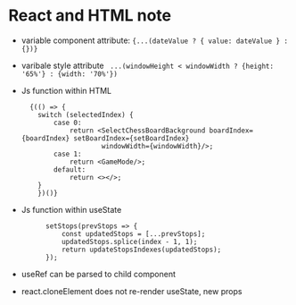 # React and HTML note

- variable component attribute: `{...(dateValue ? { value: dateValue } : {})}`
- varibale style attribute ` ...(windowHeight < windowWidth ? {height: '65%'} : {width: '70%'})`
- Js function within HTML

  
        {(() => {
          switch (selectedIndex) {
              case 0:
                  return <SelectChessBoardBackground boardIndex={boardIndex} setBoardIndex={setBoardIndex}
                          windowWidth={windowWidth}/>;
              case 1:
                  return <GameMode/>;
              default:
                  return <></>;
          }
          })()} 

- Js function within useState
  
            setStops(prevStops => {
                const updatedStops = [...prevStops];
                updatedStops.splice(index - 1, 1);
                return updateStopsIndexes(updatedStops);
            });

- useRef can be parsed to child component
- react.cloneElement does not re-render useState, new props
  
